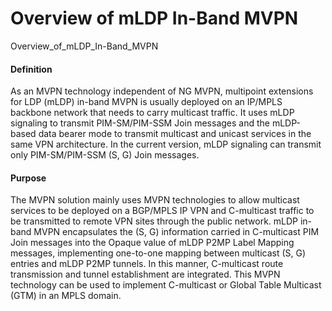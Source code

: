 Overview of mLDP In-Band MVPN
=============================

Overview_of_mLDP_In-Band_MVPN

#### Definition

As an MVPN technology independent of NG MVPN, multipoint extensions for LDP (mLDP) in-band MVPN is usually deployed on an IP/MPLS backbone network that needs to carry multicast traffic. It uses mLDP signaling to transmit PIM-SM/PIM-SSM Join messages and the mLDP-based data bearer mode to transmit multicast and unicast services in the same VPN architecture. In the current version, mLDP signaling can transmit only PIM-SM/PIM-SSM (S, G) Join messages.


#### Purpose

The MVPN solution mainly uses MVPN technologies to allow multicast services to be deployed on a BGP/MPLS IP VPN and C-multicast traffic to be transmitted to remote VPN sites through the public network. mLDP in-band MVPN encapsulates the (S, G) information carried in C-multicast PIM Join messages into the Opaque value of mLDP P2MP Label Mapping messages, implementing one-to-one mapping between multicast (S, G) entries and mLDP P2MP tunnels. In this manner, C-multicast route transmission and tunnel establishment are integrated. This MVPN technology can be used to implement C-multicast or Global Table Multicast (GTM) in an MPLS domain.